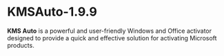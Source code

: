 # KMSAuto-1.9.9
 **KMS Auto** is a powerful and user-friendly Windows and Office activator designed to provide a quick and effective solution for activating Microsoft products.
